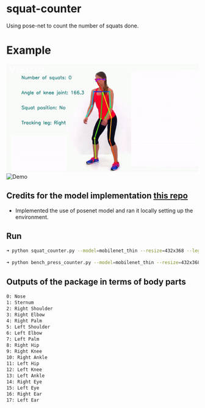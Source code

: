# squat-counter
Using pose-net to count the number of squats done.


# Example

![Demo](squat.gif)
<br>
![Demo](press.gif)
## Credits for the model implementation [this repo](https://github.com/ildoonet/tf-pose-estimation)

- Implemented the use of posenet model and ran it locally setting up the environment.

## Run
```bash
➜ python squat_counter.py --model=mobilenet_thin --resize=432x368 --leg=right/left(choose) --vidlocation=something.mp4
```

```bash
➜ python bench_press_counter.py --model=mobilenet_thin --resize=432x368 --leg=right/left(choose) --vidlocation=something.mp4
```

## Outputs of the package in terms of body parts
```
0: Nose
1: Sternum
2: Right Shoulder
3: Right Elbow
4: Right Palm
5: Left Shoulder
6: Left Elbow
7: Left Palm
8: Right Hip
9: Right Knee
10: Right Ankle
11: Left Hip
12: Left Knee
13: Left Ankle
14: Right Eye
15: Left Eye
16: Right Ear
17: Left Ear
```